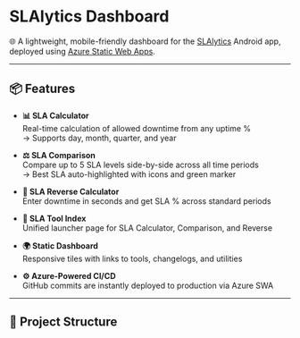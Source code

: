 # SLAlytics Dashboard

🌐 A lightweight, mobile-friendly dashboard for the [SLAlytics](https://play.google.com/store/apps/details?id=com.example.slalytics) Android app, deployed using [Azure Static Web Apps](https://azure.microsoft.com/en-us/products/app-service/static/).

---

## 📦 Features

- **📊 SLA Calculator**  
  Real-time calculation of allowed downtime from any uptime %  
  → Supports day, month, quarter, and year

- **⚖️ SLA Comparison**  
  Compare up to 5 SLA levels side-by-side across all time periods  
  → Best SLA auto-highlighted with icons and green marker

- **🔁 SLA Reverse Calculator**  
  Enter downtime in seconds and get SLA % across standard periods

- **📂 SLA Tool Index**  
  Unified launcher page for SLA Calculator, Comparison, and Reverse

- **🌍 Static Dashboard**  
  Responsive tiles with links to tools, changelogs, and utilities

- **⚙️ Azure-Powered CI/CD**  
  GitHub commits are instantly deployed to production via Azure SWA

---

## 📁 Project Structure
